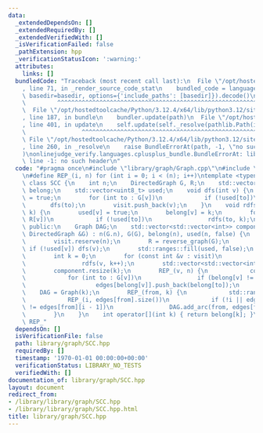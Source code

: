 ```yaml
---
data:
  _extendedDependsOn: []
  _extendedRequiredBy: []
  _extendedVerifiedWith: []
  _isVerificationFailed: false
  _pathExtension: hpp
  _verificationStatusIcon: ':warning:'
  attributes:
    links: []
  bundledCode: "Traceback (most recent call last):\n  File \"/opt/hostedtoolcache/Python/3.12.4/x64/lib/python3.12/site-packages/onlinejudge_verify/documentation/build.py\"\
    , line 71, in _render_source_code_stat\n    bundled_code = language.bundle(stat.path,\
    \ basedir=basedir, options={'include_paths': [basedir]}).decode()\n          \
    \         ^^^^^^^^^^^^^^^^^^^^^^^^^^^^^^^^^^^^^^^^^^^^^^^^^^^^^^^^^^^^^^^^^^^^^^^^^^^^^^^^^\n\
    \  File \"/opt/hostedtoolcache/Python/3.12.4/x64/lib/python3.12/site-packages/onlinejudge_verify/languages/cplusplus.py\"\
    , line 187, in bundle\n    bundler.update(path)\n  File \"/opt/hostedtoolcache/Python/3.12.4/x64/lib/python3.12/site-packages/onlinejudge_verify/languages/cplusplus_bundle.py\"\
    , line 401, in update\n    self.update(self._resolve(pathlib.Path(included), included_from=path))\n\
    \                ^^^^^^^^^^^^^^^^^^^^^^^^^^^^^^^^^^^^^^^^^^^^^^^^^^^^^^^^^\n \
    \ File \"/opt/hostedtoolcache/Python/3.12.4/x64/lib/python3.12/site-packages/onlinejudge_verify/languages/cplusplus_bundle.py\"\
    , line 260, in _resolve\n    raise BundleErrorAt(path, -1, \"no such header\"\
    )\nonlinejudge_verify.languages.cplusplus_bundle.BundleErrorAt: library/graph/Graph.cpp:\
    \ line -1: no such header\n"
  code: "#pragma once\n#include \"library/graph/Graph.cpp\"\n#include \"library/graph/ReverseGraph.cpp\"\
    \n#define REP_(i, n) for (int i = 0; i < (n); i++)\ntemplate <typename DirectedGraph>\
    \ class SCC {\n    int n;\n    DirectedGraph G, R;\n    std::vector<int> visit,\
    \ belong;\n    std::vector<uint8_t> used;\n    void dfs(int v) {\n        used[v]\
    \ = true;\n        for (int to : G[v])\n            if (!used[to])\n         \
    \       dfs(to);\n        visit.push_back(v);\n    }\n    void rdfs(int v, int\
    \ k) {\n        used[v] = true;\n        belong[v] = k;\n        for (int to :\
    \ R[v])\n            if (!used[to])\n                rdfs(to, k);\n    }\n\n \
    \ public:\n    Graph DAG;\n    std::vector<std::vector<int>> component;\n    SCC(const\
    \ DirectedGraph &G) : n(G.n), G(G), belong(n), used(n, false) {\n        assert(G.is_prepared());\n\
    \        visit.reserve(n);\n        R = reverse_graph(G);\n        REP_(v, n)\
    \ if (!used[v]) dfs(v);\n        std::ranges::fill(used, false);\n        std::ranges::reverse(visit);\n\
    \        int k = 0;\n        for (const int &v : visit)\n            if (!used[v])\n\
    \                rdfs(v, k++);\n        std::vector<std::vector<int>> edges(k);\n\
    \        component.resize(k);\n        REP_(v, n) {\n            component[belong[v]].push_back(v);\n\
    \            for (int to : G[v])\n                if (belong[v] != belong[to])\n\
    \                    edges[belong[v]].push_back(belong[to]);\n        }\n    \
    \    DAG = Graph(k);\n        REP_(from, k) {\n            std::ranges::sort(edges[from]);\n\
    \            REP_(i, edges[from].size())\n            if (!i || edges[from][i]\
    \ != edges[from][i - 1])\n                DAG.add_arc(from, edges[from][i]);\n\
    \        }\n    }\n    int operator[](int k) { return belong[k]; }\n};\n#undef\
    \ REP_"
  dependsOn: []
  isVerificationFile: false
  path: library/graph/SCC.hpp
  requiredBy: []
  timestamp: '1970-01-01 00:00:00+00:00'
  verificationStatus: LIBRARY_NO_TESTS
  verifiedWith: []
documentation_of: library/graph/SCC.hpp
layout: document
redirect_from:
- /library/library/graph/SCC.hpp
- /library/library/graph/SCC.hpp.html
title: library/graph/SCC.hpp
---
```

